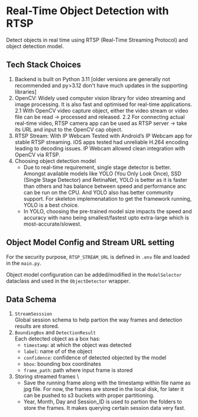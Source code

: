# Real-Time Object Detection with RTSP

Detect objects in real time using RTSP (Real-Time Streaming Protocol) and object detection model.

## Tech Stack Choices

1. Backend is built on Python 3.11 [older versions are generally not recommended and py>3.12 don't have much updates in the supporting libraries]
2. OpenCV: Widely used computer vision library for video streaming and image processing. It is also fast and optimised for real-time applications.
   2.1 With OpenCV video capture object, either the video stream or video file can be read -> processed and released.
   2.2 For connecting actual real-time video, RTSP camera app can be used as RTSP server -> take its URL and input to the OpenCV cap object.
3. RTSP Stream: With IP Webcam
   Tested with Android’s IP Webcam app for stable RTSP streaming. iOS apps tested had unreliable H.264 encoding leading to decoding issues. IP Webcam allowed clean integration with OpenCV via RTSP.
4. Choosing object detection model
   - Due to real-time requirement, single stage detector is better. Amongst available models like YOLO (You Only Look Once), SSD (Single Stage Detector) and RetinaNet, YOLO is better as it is faster than others and has balance between speed and performance anc can be run on the CPU. And YOLO also has better community support. For skeleton implemenatation to get the framework running, YOLO is a best choice.
   - In YOLO, choosing the pre-trained model size impacts the speed and accuracy with nano being smallest/fastest upto extra-large which is most-accurate/slowest.

## Object Model Config and Stream URL setting

For the security purpose, `RTSP_STREAM_URL` is defined in `.env` file and loaded in the `main.py`.

Object model configuration can be added/modified in the `ModelSelector` dataclass and used in the `ObjectDetector` wrapper.

## Data Schema

1. `StreamSesssion` \
   Global session schema to help partion the way frames and detection results are stored.
2. `BoundingBox` and `DetectionResult` \
   Each detected object as a box has:
   - `timestamp`: at which the object was detected
   - `label`: name of of the object
   - `confidence`: confidence of detected objected by the model
   - `bbox`: bounding box coordinates
   - `frame_path`: path where input frame is stored
3. Storing streamed frames \
   - Save the running frame along with the timestamp within file name
     as jpg file. For now, the frames are stored in the local disk, for later it can be pushed to s3 buckets with proper partitioning.
   - Year, Month, Day and Session_ID is used to partion the folders to
     store the frames. It makes querying certain session data very fast.
